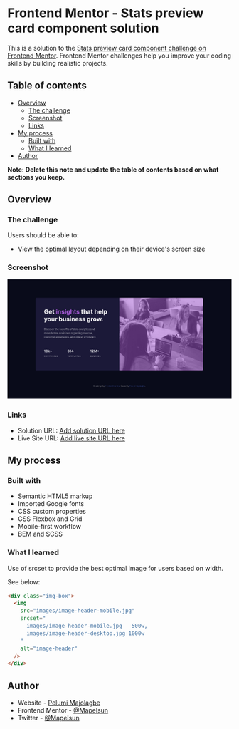 # Frontend Mentor - Stats preview card component solution

This is a solution to the [Stats preview card component challenge on Frontend Mentor](https://www.frontendmentor.io/challenges/stats-preview-card-component-8JqbgoU62). Frontend Mentor challenges help you improve your coding skills by building realistic projects.

## Table of contents

- [Overview](#overview)
  - [The challenge](#the-challenge)
  - [Screenshot](#screenshot)
  - [Links](#links)
- [My process](#my-process)
  - [Built with](#built-with)
  - [What I learned](#what-i-learned)
- [Author](#author)

**Note: Delete this note and update the table of contents based on what sections you keep.**

## Overview

### The challenge

Users should be able to:

- View the optimal layout depending on their device's screen size

### Screenshot

![Solution Screenshot](./design/screenshot.png)

### Links

- Solution URL: [Add solution URL here](https://your-solution-url.com)
- Live Site URL: [Add live site URL here](https://your-live-site-url.com)

## My process

### Built with

- Semantic HTML5 markup
- Imported Google fonts
- CSS custom properties
- CSS Flexbox and Grid
- Mobile-first workflow
- BEM and SCSS

### What I learned

Use of srcset to provide the best optimal image for users based on width.

See below:

```html
<div class="img-box">
  <img
    src="images/image-header-mobile.jpg"
    srcset="
      images/image-header-mobile.jpg   500w,
      images/image-header-desktop.jpg 1000w
    "
    alt="image-header"
  />
</div>
```

## Author

- Website - [Pelumi Majolagbe](https://pelumi.dev/)
- Frontend Mentor - [@Mapelsun](https://www.frontendmentor.io/profile/Mapelsun)
- Twitter - [@Mapelsun](https://www.twitter.com/Mapelsun)
